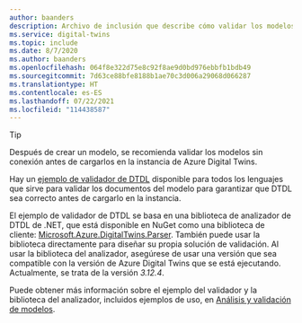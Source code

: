 ```yaml
---
author: baanders
description: Archivo de inclusión que describe cómo validar los modelos de Azure Digital Twins
ms.service: digital-twins
ms.topic: include
ms.date: 8/7/2020
ms.author: baanders
ms.openlocfilehash: 064f8e322d75e8c92f8ae9d0bd976ebbfb1bdb49
ms.sourcegitcommit: 7d63ce88bfe8188b1ae70c3d006a29068d066287
ms.translationtype: HT
ms.contentlocale: es-ES
ms.lasthandoff: 07/22/2021
ms.locfileid: "114438587"
---
```

> [!TIP]
> Después de crear un modelo, se recomienda validar los modelos sin conexión antes de cargarlos en la instancia de Azure Digital Twins.

Hay un [ejemplo de validador de DTDL](/samples/azure-samples/dtdl-validator/dtdl-validator) disponible para todos los lenguajes que sirve para validar los documentos del modelo para garantizar que DTDL sea correcto antes de cargarlo en la instancia.

El ejemplo de validador de DTDL se basa en una biblioteca de analizador de DTDL de .NET, que está disponible en NuGet como una biblioteca de cliente: [Microsoft.Azure.DigitalTwins.Parser](https://nuget.org/packages/Microsoft.Azure.DigitalTwins.Parser/). También puede usar la biblioteca directamente para diseñar su propia solución de validación. Al usar la biblioteca del analizador, asegúrese de usar una versión que sea compatible con la versión de Azure Digital Twins que se está ejecutando. Actualmente, se trata de la versión *3.12.4*.

Puede obtener más información sobre el ejemplo del validador y la biblioteca del analizador, incluidos ejemplos de uso, en [Análisis y validación de modelos](../articles/digital-twins/how-to-parse-models.md).